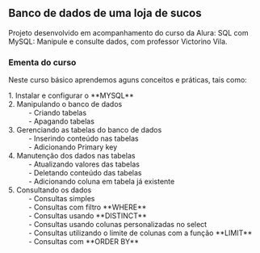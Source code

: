 ## Banco de dados de uma loja de sucos ##

Projeto desenvolvido em acompanhamento do curso da Alura: SQL com MySQL: Manipule e consulte dados, com professor Victorino Vila.

### Ementa do curso ###


Neste curso básico aprendemos aguns conceitos e práticas, tais como: 

<dl>
    <dt>1. Instalar e configurar o **MYSQL**</dt>
    <dt>2. Manipulando o banco de dados</dt>
        <dd>- Criando tabelas</dd>
        <dd>- Apagando tabelas</dd>
    <dt>3. Gerenciando as tabelas do banco de dados</dt>
        <dd>- Inserindo conteúdo nas tabelas</dd>
        <dd>- Adicionando Primary key</dd>
    <dt>4. Manutenção dos dados nas tabelas</dt>
        <dd>- Atualizando valores das tabelas</dd>
        <dd>- Deletando conteúdo das tabelas</dd>
        <dd>- Adicionando coluna em tabela já existente</dd>
    <dt>5. Consultando os dados</dt>
        <dd>- Consultas simples</dd>
        <dd>- Consultas com filtro **WHERE**</dd>
        <dd>- Consultas usando **DISTINCT**</dd>
        <dd>- Consultas usando colunas personalizadas no select</dd>
        <dd>- Consultas utilizando o limite de colunas com a função **LIMIT**</dd>
        <dd>- Consultas com **ORDER BY**</dd>
</dl>
